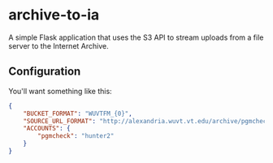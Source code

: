 # archive-to-ia

A simple Flask application that uses the S3 API to stream uploads from a file
server to the Internet Archive.

## Configuration
You'll want something like this:
```json
{
    "BUCKET_FORMAT": "WUVTFM_{0}",
    "SOURCE_URL_FORMAT": "http://alexandria.wuvt.vt.edu/archive/pgmcheck/{studio}/2017/04/17/{filename}",
    "ACCOUNTS": {
        "pgmcheck": "hunter2"
    }
}
```
